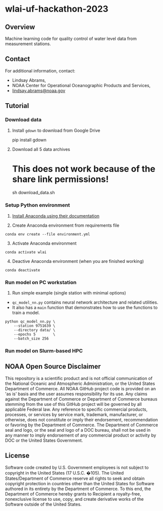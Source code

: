 # wlai-uf-hackathon-2023

## Overview

Machine learning code for quality control of water level data from measurement stations.

## Contact

For additional information, contact:

- Lindsay Abrams,
- NOAA Center for Operational Oceanographic Products and Services,
- lindsay.abrams@noaa.gov

## Tutorial

### Download data

1) Install `gdown` to download from Google Drive

    pip install gdown


2) Download all 5 data archives 

    # This does not work because of the share link permissions! 
    sh download_data.sh


### Setup Python environment 

1) [Install Anaconda using their documentation](https://docs.anaconda.com/free/anaconda/install/linux/)


2) Create Anaconda environment from requirements file
<!-- end of the list -->

    conda env create --file environment.yml


3) Activate Anaconda environment
<!-- end of the list -->

    conda activate wlai


4) Deactive Anaconda environment (when you are finished working)
<!-- end of the list -->

    conda deactivate


### Run model on PC workstation

1) Run simple example (single station with minimal options)

- `qc_model_nn.py` contains neural network architecture and related utilities.
- It also has a `main` function that demonstrates how to use the functions to train a model.
<!-- end of the list -->

    python qc_model_nn.py \ 
        --station 9751639 \
        --directory data/ \
        --epochs 5        \
        --batch_size 256


### Run model on Slurm-based HPC


## NOAA Open Source Disclaimer

This repository is a scientific product and is not official communication of the National Oceanic and Atmospheric Administration, or the United States Department of Commerce. All NOAA GitHub project code is provided on an 'as is' basis and the user assumes responsibility for its use. Any claims against the Department of Commerce or Department of Commerce bureaus stemming from the use of this GitHub project will be governed by all applicable Federal law. Any reference to specific commercial products, processes, or services by service mark, trademark, manufacturer, or otherwise, does not constitute or imply their endorsement, recommendation or favoring by the Department of Commerce. The Department of Commerce seal and logo, or the seal and logo of a DOC bureau, shall not be used in any manner to imply endorsement of any commercial product or activity by DOC or the United States Government.

## License

Software code created by U.S. Government employees is not subject to copyright in the United States (17 U.S.C. �105). The United States/Department of Commerce reserve all rights to seek and obtain copyright protection in countries other than the United States for Software authored in its entirety by the Department of Commerce. To this end, the Department of Commerce hereby grants to Recipient a royalty-free, nonexclusive license to use, copy, and create derivative works of the Software outside of the United States.
